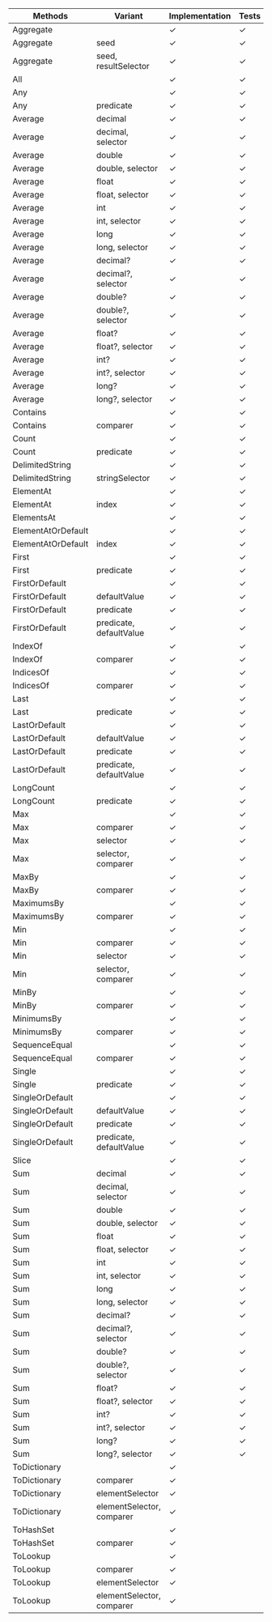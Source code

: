 ﻿| Methods                | Variant                   | Implementation  | Tests   | Documentation | Optimizations |
|------------------------|---------------------------|-----------------|---------|---------------|---------------|
| Aggregate              |                           | &check;         | &check; | &check;       |               |
| Aggregate              | seed                      | &check;         | &check; | &check;       |               |
| Aggregate              | seed, resultSelector      | &check;         | &check; | &check;       |               |
| All                    |                           | &check;         | &check; | &check;       |               |
| Any                    |                           | &check;         | &check; | &check;       |               |
| Any                    | predicate                 | &check;         | &check; | &check;       |               |
| Average                | decimal                   | &check;         | &check; | &check;       |               |
| Average                | decimal, selector         | &check;         | &check; | &check;       |               |
| Average                | double                    | &check;         | &check; | &check;       |               |
| Average                | double, selector          | &check;         | &check; | &check;       |               |
| Average                | float                     | &check;         | &check; | &check;       |               |
| Average                | float, selector           | &check;         | &check; | &check;       |               |
| Average                | int                       | &check;         | &check; | &check;       |               |
| Average                | int, selector             | &check;         | &check; | &check;       |               |
| Average                | long                      | &check;         | &check; | &check;       |               |
| Average                | long, selector            | &check;         | &check; | &check;       |               |
| Average                | decimal?                  | &check;         | &check; | &check;       |               |
| Average                | decimal?, selector        | &check;         | &check; | &check;       |               |
| Average                | double?                   | &check;         | &check; | &check;       |               |
| Average                | double?, selector         | &check;         | &check; | &check;       |               |
| Average                | float?                    | &check;         | &check; | &check;       |               |
| Average                | float?, selector          | &check;         | &check; | &check;       |               |
| Average                | int?                      | &check;         | &check; | &check;       |               |
| Average                | int?, selector            | &check;         | &check; | &check;       |               |
| Average                | long?                     | &check;         | &check; | &check;       |               |
| Average                | long?, selector           | &check;         | &check; | &check;       |               |
| Contains               |                           | &check;         | &check; | &check;       |               |
| Contains               | comparer                  | &check;         | &check; | &check;       |               |
| Count                  |                           | &check;         | &check; | &check;       |               |
| Count                  | predicate                 | &check;         | &check; | &check;       |               |
| DelimitedString        |                           | &check;         | &check; | &check;       |               |
| DelimitedString        | stringSelector            | &check;         | &check; | &check;       |               |
| ElementAt              |                           | &check;         | &check; | &check;       |               |
| ElementAt              | index                     | &check;         | &check; | &check;       |               |
| ElementsAt             |                           | &check;         | &check; | &check;       |               |
| ElementAtOrDefault     |                           | &check;         | &check; | &check;       |               |
| ElementAtOrDefault     | index                     | &check;         | &check; | &check;       |               |
| First                  |                           | &check;         | &check; | &check;       |               |
| First                  | predicate                 | &check;         | &check; | &check;       |               |
| FirstOrDefault         |                           | &check;         | &check; | &check;       |               |
| FirstOrDefault         | defaultValue              | &check;         | &check; | &check;       |               |
| FirstOrDefault         | predicate                 | &check;         | &check; | &check;       |               |
| FirstOrDefault         | predicate, defaultValue   | &check;         | &check; | &check;       |               |
| IndexOf                |                           | &check;         | &check; | &check;       |               |
| IndexOf                | comparer                  | &check;         | &check; | &check;       |               |
| IndicesOf              |                           | &check;         | &check; | &check;       |               |
| IndicesOf              | comparer                  | &check;         | &check; | &check;       |               |
| Last                   |                           | &check;         | &check; | &check;       |               |
| Last                   | predicate                 | &check;         | &check; | &check;       |               |
| LastOrDefault          |                           | &check;         | &check; | &check;       |               |
| LastOrDefault          | defaultValue              | &check;         | &check; | &check;       |               |
| LastOrDefault          | predicate                 | &check;         | &check; | &check;       |               |
| LastOrDefault          | predicate, defaultValue   | &check;         | &check; | &check;       |               |
| LongCount              |                           | &check;         | &check; | &check;       |               |
| LongCount              | predicate                 | &check;         | &check; | &check;       |               |
| Max                    |                           | &check;         | &check; | &check;       |               |
| Max                    | comparer                  | &check;         | &check; | &check;       |               |
| Max                    | selector                  | &check;         | &check; | &check;       |               |
| Max                    | selector, comparer        | &check;         | &check; | &check;       |               |
| MaxBy                  |                           | &check;         | &check; | &check;       |               |
| MaxBy                  | comparer                  | &check;         | &check; | &check;       |               |
| MaximumsBy             |                           | &check;         | &check; | &check;       |               |
| MaximumsBy             | comparer                  | &check;         | &check; | &check;       |               |
| Min                    |                           | &check;         | &check; | &check;       |               |
| Min                    | comparer                  | &check;         | &check; | &check;       |               |
| Min                    | selector                  | &check;         | &check; | &check;       |               |
| Min                    | selector, comparer        | &check;         | &check; | &check;       |               |
| MinBy                  |                           | &check;         | &check; | &check;       |               |
| MinBy                  | comparer                  | &check;         | &check; | &check;       |               |
| MinimumsBy             |                           | &check;         | &check; | &check;       |               |
| MinimumsBy             | comparer                  | &check;         | &check; | &check;       |               |
| SequenceEqual          |                           | &check;         | &check; | &check;       |               |
| SequenceEqual          | comparer                  | &check;         | &check; | &check;       |               |
| Single                 |                           | &check;         | &check; | &check;       |               |
| Single                 | predicate                 | &check;         | &check; | &check;       |               |
| SingleOrDefault        |                           | &check;         | &check; | &check;       |               |
| SingleOrDefault        | defaultValue              | &check;         | &check; | &check;       |               |
| SingleOrDefault        | predicate                 | &check;         | &check; | &check;       |               |
| SingleOrDefault        | predicate, defaultValue   | &check;         | &check; | &check;       |               |
| Slice                  |                           | &check;         | &check; | &check;       |               |
| Sum                    | decimal                   | &check;         | &check; | &check;       |               |
| Sum                    | decimal, selector         | &check;         | &check; | &check;       |               |
| Sum                    | double                    | &check;         | &check; | &check;       |               |
| Sum                    | double, selector          | &check;         | &check; | &check;       |               |
| Sum                    | float                     | &check;         | &check; | &check;       |               |
| Sum                    | float, selector           | &check;         | &check; | &check;       |               |
| Sum                    | int                       | &check;         | &check; | &check;       |               |
| Sum                    | int, selector             | &check;         | &check; | &check;       |               |
| Sum                    | long                      | &check;         | &check; | &check;       |               |
| Sum                    | long, selector            | &check;         | &check; | &check;       |               |
| Sum                    | decimal?                  | &check;         | &check; | &check;       |               |
| Sum                    | decimal?, selector        | &check;         | &check; | &check;       |               |
| Sum                    | double?                   | &check;         | &check; | &check;       |               |
| Sum                    | double?, selector         | &check;         | &check; | &check;       |               |
| Sum                    | float?                    | &check;         | &check; | &check;       |               |
| Sum                    | float?, selector          | &check;         | &check; | &check;       |               |
| Sum                    | int?                      | &check;         | &check; | &check;       |               |
| Sum                    | int?, selector            | &check;         | &check; | &check;       |               |
| Sum                    | long?                     | &check;         | &check; | &check;       |               |
| Sum                    | long?, selector           | &check;         | &check; | &check;       |               |
| ToDictionary           |                           | &check;         |         |               |               |
| ToDictionary           | comparer                  | &check;         |         |               |               |
| ToDictionary           | elementSelector           | &check;         |         |               |               |
| ToDictionary           | elementSelector, comparer | &check;         |         |               |               |
| ToHashSet              |                           | &check;         |         |               |               |
| ToHashSet              | comparer                  | &check;         |         |               |               |
| ToLookup               |                           | &check;         |         |               |               |
| ToLookup               | comparer                  | &check;         |         |               |               |
| ToLookup               | elementSelector           | &check;         |         |               |               |
| ToLookup               | elementSelector, comparer | &check;         |         |               |               |